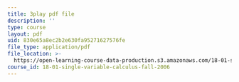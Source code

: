 ```yaml
---
title: 3play pdf file
description: ''
type: course
layout: pdf
uid: 830e65a8ec2b2e630fa95271627576fe
file_type: application/pdf
file_location: >-
  https://open-learning-course-data-production.s3.amazonaws.com/18-01-single-variable-calculus-fall-2006/830e65a8ec2b2e630fa95271627576fe_KhwQKE_tld0.pdf
course_id: 18-01-single-variable-calculus-fall-2006
---
```

